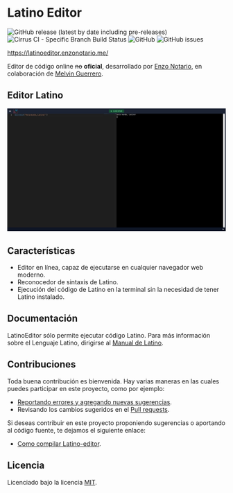 # Latino Editor
![GitHub release (latest by date including pre-releases)](https://img.shields.io/github/v/release/lenguaje-latino/latino-editor?include_prereleases)
![Cirrus CI - Specific Branch Build Status](https://img.shields.io/cirrus/github/lenguaje-latino/latino-editor/main)
![GitHub](https://img.shields.io/github/license/lenguaje-latino/latino-editor)
![GitHub issues](https://img.shields.io/github/issues/lenguaje-latino/latino-editor?label=bug%20issues)

https://latinoeditor.enzonotario.me/

Editor de código online ~~no~~ **oficial**, desarrollado por [Enzo Notario](https://enzonotario.me), en colaboración de [Melvin Guerrero](https://github.com/MelvinG24).

## Editor Latino
<!-- ![image](https://user-images.githubusercontent.com/10469299/161657579-8a119db5-042c-486d-9d2b-3f22925bbc56.png) -->
![image](.readme/screenshot.png)

## Características

* Editor en línea, capaz de ejecutarse en cualquier navegador web moderno.
* Reconocedor de sintaxis de Latino.
* Ejecución del código de Latino en la terminal sin la necesidad de tener Latino instalado.

## Documentación

LatinoEditor sólo permite ejecutar código Latino. Para más información sobre el Lenguaje Latino, dirigirse al [Manual de Latino](https://manual.lenguajelatino.org/es/stable/).

## Contribuciones

Toda buena contribución es bienvenida. Hay varias maneras en las cuales puedes participar en este proyecto, como por ejemplo:

* [Reportando errores y agregando nuevas sugerencias](https://github.com/lenguaje-latino/latino-editor/issues).
* Revisando los cambios sugeridos en el [Pull requests](https://github.com/lenguaje-latino/latino-editor/pulls).


Si deseas contribuir en este proyecto proponiendo sugerencias o aportando al código fuente, te dejamos el siguiente enlace:

* [Como compilar Latino-editor](https://github.com/lenguaje-latino/latino-editor/blob/main/.readme/Como_Compilar.md).

## Licencia
Licenciado bajo la licencia [MIT](https://github.com/lenguaje-latino/latino-editor/blob/main/LICENSE).
